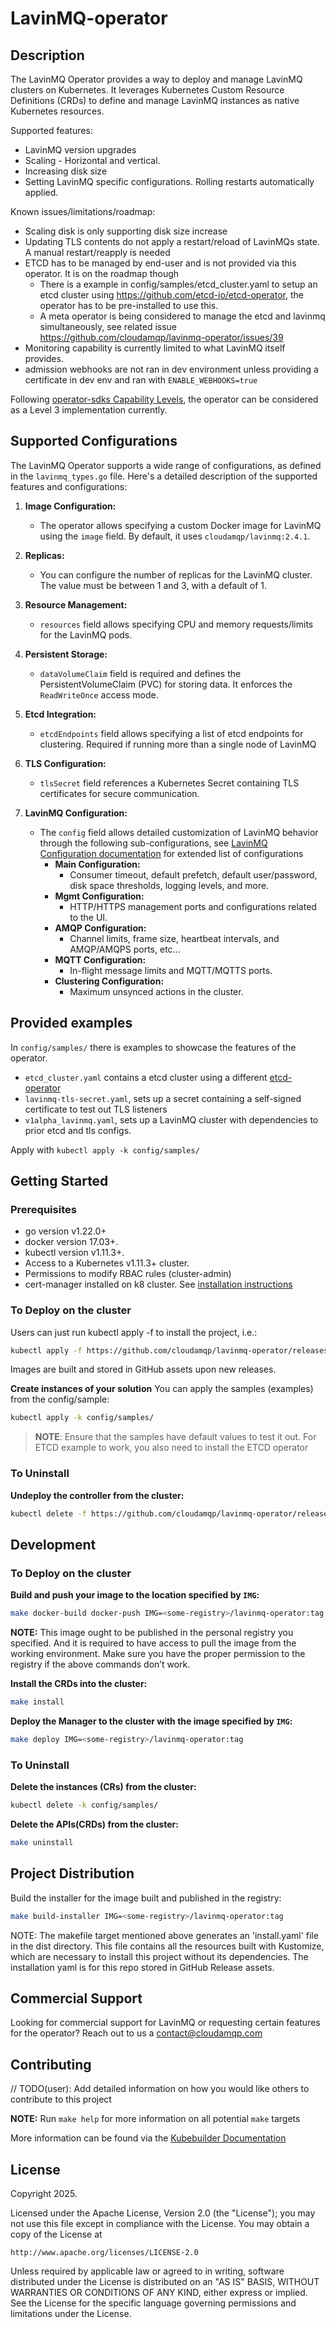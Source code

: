 # LavinMQ-operator

## Description
The LavinMQ Operator provides a way to deploy and manage LavinMQ clusters on Kubernetes. It leverages Kubernetes Custom Resource Definitions (CRDs) to define and manage LavinMQ instances as native Kubernetes resources.

Supported features:

- LavinMQ version upgrades
- Scaling - Horizontal and vertical.
- Increasing disk size
- Setting LavinMQ specific configurations. Rolling restarts automatically applied.

Known issues/limitations/roadmap:

- Scaling disk is only supporting disk size increase
- Updating TLS contents do not apply a restart/reload of LavinMQs state. A manual restart/reapply is needed
- ETCD has to be managed by end-user and is not provided via this operator. It is on the roadmap though
  - There is a example in config/samples/etcd_cluster.yaml to setup an etcd cluster using https://github.com/etcd-io/etcd-operator, the operator has to be pre-installed to use this.
  - A meta operator is being considered to manage the etcd and lavinmq simultaneously, see related issue https://github.com/cloudamqp/lavinmq-operator/issues/39
- Monitoring capability is currently limited to what LavinMQ itself provides.
- admission webhooks are not ran in dev environment unless providing a certificate in dev env and ran with `ENABLE_WEBHOOKS=true`

Following [operator-sdks Capability Levels](https://sdk.operatorframework.io/docs/overview/operator-capabilities/), the operator can be considered as a Level 3 implementation currently.

## Supported Configurations

The LavinMQ Operator supports a wide range of configurations, as defined in the `lavinmq_types.go` file. Here's a detailed description of the supported features and configurations:

1. **Image Configuration:**
   - The operator allows specifying a custom Docker image for LavinMQ using the `image` field. By default, it uses `cloudamqp/lavinmq:2.4.1`.

2. **Replicas:**
   - You can configure the number of replicas for the LavinMQ cluster. The value must be between 1 and 3, with a default of 1.

3. **Resource Management:**
   - `resources` field allows specifying CPU and memory requests/limits for the LavinMQ pods.

4. **Persistent Storage:**
   - `dataVolumeClaim` field is required and defines the PersistentVolumeClaim (PVC) for storing data. It enforces the `ReadWriteOnce` access mode.

5. **Etcd Integration:**
   - `etcdEndpoints` field allows specifying a list of etcd endpoints for clustering. Required if running more than a single node of LavinMQ

6. **TLS Configuration:**
   - `tlsSecret` field references a Kubernetes Secret containing TLS certificates for secure communication.

7. **LavinMQ Configuration:**
   - The `config` field allows detailed customization of LavinMQ behavior through the following sub-configurations, see [LavinMQ Configuration documentation](https://lavinmq.com/documentation/configuration-files) for extended list of configurations
     - **Main Configuration:**
       - Consumer timeout, default prefetch, default user/password, disk space thresholds, logging levels, and more.
     - **Mgmt Configuration:**
       - HTTP/HTTPS management ports and configurations related to the UI.
     - **AMQP Configuration:**
       - Channel limits, frame size, heartbeat intervals, and AMQP/AMQPS ports, etc...
     - **MQTT Configuration:**
       - In-flight message limits and MQTT/MQTTS ports.
     - **Clustering Configuration:**
       - Maximum unsynced actions in the cluster.

## Provided examples
In `config/samples/` there is examples to showcase the features of the operator.
- `etcd_cluster.yaml` contains a etcd cluster using a different [etcd-operator](https://github.com/etcd-io/etcd-operator)
- `lavinmq-tls-secret.yaml`, sets up a secret containing a self-signed certificate to test out TLS listeners
- `v1alpha_lavinmq.yaml`, sets up a LavinMQ cluster with dependencies to prior etcd and tls configs.

Apply with `kubectl apply -k config/samples/`

## Getting Started

### Prerequisites
- go version v1.22.0+
- docker version 17.03+.
- kubectl version v1.11.3+.
- Access to a Kubernetes v1.11.3+ cluster.
- Permissions to modify RBAC rules (cluster-admin)
- cert-manager installed on k8 cluster. See [installation instructions](https://cert-manager.io/docs/installation/)

### To Deploy on the cluster

Users can just run kubectl apply -f <URL for YAML BUNDLE> to install the project, i.e.:

```sh
kubectl apply -f https://github.com/cloudamqp/lavinmq-operator/releases/download/<version>/install.yaml
```

Images are built and stored in GitHub assets upon new releases.

**Create instances of your solution**
You can apply the samples (examples) from the config/sample:

```sh
kubectl apply -k config/samples/
```

>**NOTE**: Ensure that the samples have default values to test it out. For ETCD example to work, you also need to install the ETCD operator

### To Uninstall
**Undeploy the controller from the cluster:**

```sh
kubectl delete -f https://github.com/cloudamqp/lavinmq-operator/releases/download/<version>/install.yaml
```

## Development
### To Deploy on the cluster
**Build and push your image to the location specified by `IMG`:**

```sh
make docker-build docker-push IMG=<some-registry>/lavinmq-operator:tag
```

**NOTE:** This image ought to be published in the personal registry you specified.
And it is required to have access to pull the image from the working environment.
Make sure you have the proper permission to the registry if the above commands don’t work.

**Install the CRDs into the cluster:**

```sh
make install
```

**Deploy the Manager to the cluster with the image specified by `IMG`:**

```sh
make deploy IMG=<some-registry>/lavinmq-operator:tag
```

### To Uninstall
**Delete the instances (CRs) from the cluster:**

```sh
kubectl delete -k config/samples/
```

**Delete the APIs(CRDs) from the cluster:**

```sh
make uninstall
```

## Project Distribution

Build the installer for the image built and published in the registry:

```sh
make build-installer IMG=<some-registry>/lavinmq-operator:tag
```

NOTE: The makefile target mentioned above generates an 'install.yaml'
file in the dist directory. This file contains all the resources built
with Kustomize, which are necessary to install this project without
its dependencies. The installation yaml is for this repo stored in GitHub Release assets.


## Commercial Support
Looking for commercial support for LavinMQ or requesting certain features for the operator? Reach out to us a contact@cloudamqp.com

## Contributing
// TODO(user): Add detailed information on how you would like others to contribute to this project

**NOTE:** Run `make help` for more information on all potential `make` targets

More information can be found via the [Kubebuilder Documentation](https://book.kubebuilder.io/introduction.html)

## License

Copyright 2025.

Licensed under the Apache License, Version 2.0 (the "License");
you may not use this file except in compliance with the License.
You may obtain a copy of the License at

    http://www.apache.org/licenses/LICENSE-2.0

Unless required by applicable law or agreed to in writing, software
distributed under the License is distributed on an "AS IS" BASIS,
WITHOUT WARRANTIES OR CONDITIONS OF ANY KIND, either express or implied.
See the License for the specific language governing permissions and
limitations under the License.

